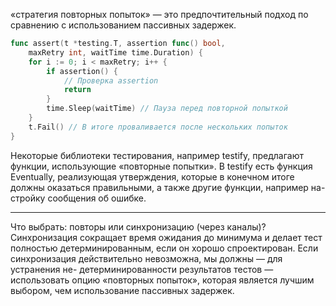 «стратегия повторных попыток» — это предпочтительный подход по сравнению с использованием пассивных задержек.

```go
func assert(t *testing.T, assertion func() bool,
	maxRetry int, waitTime time.Duration) {
	for i := 0; i < maxRetry; i++ {
		if assertion() {
			// Проверка assertion
			return
		}
		time.Sleep(waitTime) // Пауза перед повторной попыткой
	}
	t.Fail() // В итоге проваливается после нескольких попыток
}
```

Некоторые библиотеки тестирования, например testify, предлагают функции, использующие «повторные попытки». В testify есть функция Eventually, реализующая утверждения, которые в конечном итоге должны оказаться правильными, а также другие функции, например на- стройку сообщения об ошибке.

---

Что выбрать: повторы или синхронизацию (через каналы)? Синхронизация сокращает время ожидания до минимума и делает тест полностью детерминированным, если он хорошо спроектирован. Если синхронизация действительно невозможна, мы должны — для устранения не- детерминированности результатов тестов — использовать опцию «повторных попыток», которая является лучшим выбором, чем использование пассивных задержек.
